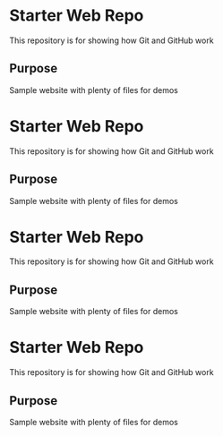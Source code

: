 # Starter Web Repo

This repository is for showing how Git and GitHub work

## Purpose

Sample website with plenty of files for demos

# Starter Web Repo

This repository is for showing how Git and GitHub work

## Purpose

Sample website with plenty of files for demos

# Starter Web Repo

This repository is for showing how Git and GitHub work

## Purpose

Sample website with plenty of files for demos

# Starter Web Repo

This repository is for showing how Git and GitHub work

## Purpose

Sample website with plenty of files for demos

